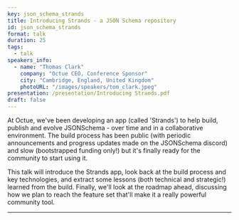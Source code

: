 ```yaml
---
key: json_schema_strands
title: Introducing Strands - a JSON Schema repository
id: json_schema_strands
format: talk
duration: 25
tags:
  - talk
speakers_info:
  - name: "Thomas Clark"
    company: "Octue CEO, Conference Sponsor"
    city: "Cambridge, England, United Kingdom"
    photoURL: "/images/speakers/tom_clark.jpeg"
presentation: /presentation/Introducing Strands.pdf
draft: false
---
```


At Octue, we've been developing an app (called 'Strands') to help build, publish and evolve JSONSchema - over time and in a collaborative environment. The build process has been public (with periodic announcements and progress updates made on the JSONSchema discord) and slow (bootstrapped funding only!) but it's finally ready for the community to start using it.

This talk will introduce the Strands app, look back at the build process and key technologies, and extract some lessons (both technical and strategic!) learned from the build. Finally, we'll look at the roadmap ahead, discussing how we plan to reach the feature set that'll make it a really powerful community tool.

---


